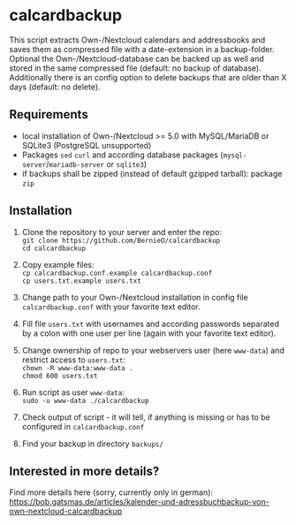 # calcardbackup

This script extracts Own-/Nextcloud calendars and addressbooks and saves them as compressed file with a date-extension in a backup-folder.<br>
Optional the Own-/Nextcloud-database can be backed up as well and stored in the same compressed file (default: no backup of database).<br>
Additionally there is an config option to delete backups that are older than X days (default: no delete).

## Requirements

- local installation of Own-/Nextcloud >= 5.0 with MySQL/MariaDB or SQLite3 (PostgreSQL unsupported)
- Packages `sed` `curl` and according database packages (`mysql-server`/`mariadb-server` or `sqlite3`)
- if backups shall be zipped (instead of default gzipped tarball): package `zip`

## Installation

1. Clone the repository to your server and enter the repo:<br>
`git clone https://github.com/BernieO/calcardbackup`<br>
`cd calcardbackup`

2. Copy example files:<br>
`cp calcardbackup.conf.example calcardbackup.conf`<br>
`cp users.txt.example users.txt`

3. Change path to your Own-/Nextcloud installation in config file `calcardbackup.conf` with your favorite text editor.

4. Fill file `users.txt` with usernames and according passwords separated by a colon with one user per line (again with your favorite text editor).

5. Change ownership of repo to your webservers user (here `www-data`) and restrict access to `users.txt`:<br>
`chown -R www-data:www-data .`<br>
`chmod 600 users.txt`

6. Run script as user `www-data`:<br>
`sudo -u www-data ./calcardbackup`

7. Check output of script - it will tell, if anything is missing or has to be configured in `calcardbackup.conf`

8. Find your backup in directory `backups/`

## Interested in more details?

Find more details here (sorry, currently only in german):
https://bob.gatsmas.de/articles/kalender-und-adressbuchbackup-von-own-nextcloud-calcardbackup
